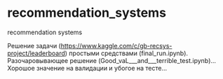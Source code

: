 # recommendation_systems
recommendation systems

Решение задачи (https://www.kaggle.com/c/gb-recsys-project/leaderboard) простыми средствами (final_run.ipynb).
Разочаровывающее решение (Good_vaL___and___terrible_test.ipynb)... Хорошое значение на валидации и убогое на тесте...
